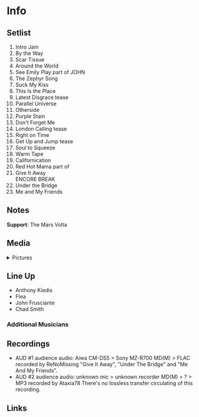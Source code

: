 # Info

## Setlist

1. Intro Jam
2. By the Way
3. Scar Tissue
4. Around the World
5. See Emily Play part of JOHN
6. The Zephyr Song
7. Suck My Kiss
8. This Is the Place
9. Latest Disgrace tease
10. Parallel Universe
11. Otherside
12. Purple Stain
13. Don't Forget Me
14. London Calling tease
15. Right on Time
16. Get Up and Jump tease
17. Soul to Squeeze
18. Warm Tape
19. Californication
20. Red Hot Mama part of
21. Give It Away
<br> ENCORE BREAK
22. Under the Bridge
23. Me and My Friends

## Notes

**Support**: The Mars Volta

## Media 

<details>
  <summary>Pictures</summary>
  <!--<img alt="Setlist" title="Setlist" src="_.jpg" height="200" />-->
</details>

## Line Up

* Anthony Kiedis
* Flea
* John Frusciante
* Chad Smith

### Additional Musicians

## Recordings

* AUD #1 audience audio: Aiwa CM-DS5 > Sony MZ-R700 MD(M) > FLAC recorded by ReNoMissing "Give It Away", "Under The Bridge" and "Me And My Friends".
* AUD #2 audience audio: unknown mic > unknown recorder MD(M) > ? > MP3 recorded by Ataxia78 There's no lossless transfer circulating of this recording.

## Links
